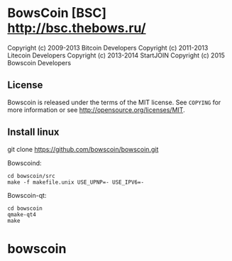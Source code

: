 BowsCoin [BSC] http://bsc.thebows.ru/
==========================================
Copyright (c) 2009-2013 Bitcoin Developers
Copyright (c) 2011-2013 Litecoin Developers
Copyright (c) 2013-2014 StartJOIN
Copyright (c) 2015	Bowscoin Developers

License
-------

Bowscoin is released under the terms of the MIT license. See `COPYING` for more
information or see http://opensource.org/licenses/MIT.

Install linux
-------

git clone https://github.com/bowscoin/bowscoin.git

Bowscoind:

    cd bowscoin/src
    make -f makefile.unix USE_UPNP=- USE_IPV6=-

Bowscoin-qt:

    cd bowscoin
    qmake-qt4
    make

# bowscoin
